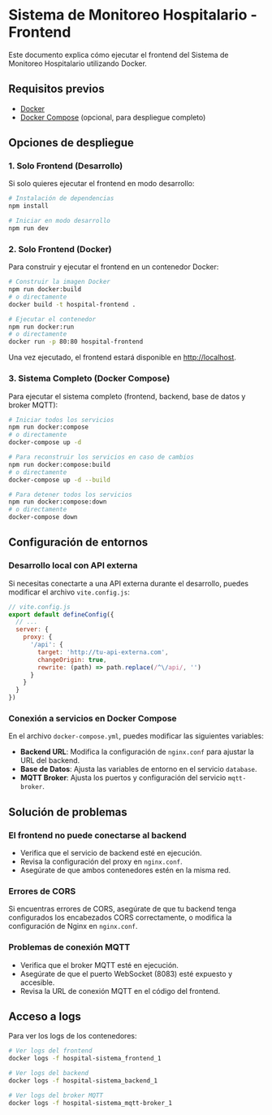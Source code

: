 # Sistema de Monitoreo Hospitalario - Frontend

Este documento explica cómo ejecutar el frontend del Sistema de Monitoreo Hospitalario utilizando Docker.

## Requisitos previos

- [Docker](https://docs.docker.com/get-docker/)
- [Docker Compose](https://docs.docker.com/compose/install/) (opcional, para despliegue completo)

## Opciones de despliegue

### 1. Solo Frontend (Desarrollo)

Si solo quieres ejecutar el frontend en modo desarrollo:

```bash
# Instalación de dependencias
npm install

# Iniciar en modo desarrollo
npm run dev
```

### 2. Solo Frontend (Docker)

Para construir y ejecutar el frontend en un contenedor Docker:

```bash
# Construir la imagen Docker
npm run docker:build
# o directamente
docker build -t hospital-frontend .

# Ejecutar el contenedor
npm run docker:run
# o directamente
docker run -p 80:80 hospital-frontend
```

Una vez ejecutado, el frontend estará disponible en [http://localhost](http://localhost).

### 3. Sistema Completo (Docker Compose)

Para ejecutar el sistema completo (frontend, backend, base de datos y broker MQTT):

```bash
# Iniciar todos los servicios
npm run docker:compose
# o directamente
docker-compose up -d

# Para reconstruir los servicios en caso de cambios
npm run docker:compose:build
# o directamente
docker-compose up -d --build

# Para detener todos los servicios
npm run docker:compose:down
# o directamente
docker-compose down
```

## Configuración de entornos

### Desarrollo local con API externa

Si necesitas conectarte a una API externa durante el desarrollo, puedes modificar el archivo `vite.config.js`:

```javascript
// vite.config.js
export default defineConfig({
  // ...
  server: {
    proxy: {
      '/api': {
        target: 'http://tu-api-externa.com',
        changeOrigin: true,
        rewrite: (path) => path.replace(/^\/api/, '')
      }
    }
  }
})
```

### Conexión a servicios en Docker Compose

En el archivo `docker-compose.yml`, puedes modificar las siguientes variables:

- **Backend URL**: Modifica la configuración de `nginx.conf` para ajustar la URL del backend.
- **Base de Datos**: Ajusta las variables de entorno en el servicio `database`.
- **MQTT Broker**: Ajusta los puertos y configuración del servicio `mqtt-broker`.

## Solución de problemas

### El frontend no puede conectarse al backend

- Verifica que el servicio de backend esté en ejecución.
- Revisa la configuración del proxy en `nginx.conf`.
- Asegúrate de que ambos contenedores estén en la misma red.

### Errores de CORS

Si encuentras errores de CORS, asegúrate de que tu backend tenga configurados los encabezados CORS correctamente, o modifica la configuración de Nginx en `nginx.conf`.

### Problemas de conexión MQTT

- Verifica que el broker MQTT esté en ejecución.
- Asegúrate de que el puerto WebSocket (8083) esté expuesto y accesible.
- Revisa la URL de conexión MQTT en el código del frontend.

## Acceso a logs

Para ver los logs de los contenedores:

```bash
# Ver logs del frontend
docker logs -f hospital-sistema_frontend_1

# Ver logs del backend
docker logs -f hospital-sistema_backend_1

# Ver logs del broker MQTT
docker logs -f hospital-sistema_mqtt-broker_1
```